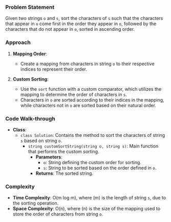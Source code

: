 ### Problem Statement
Given two strings `o` and `s`, sort the characters of `s` such that the characters that appear in `o` come first in the order they appear in `o`, followed by the characters that do not appear in `o`, sorted in ascending order.

### Approach
1. **Mapping Order**:
   - Create a mapping from characters in string `o` to their respective indices to represent their order.

2. **Custom Sorting**:
   - Use the `sort` function with a custom comparator, which utilizes the mapping to determine the order of characters in `s`.
   - Characters in `o` are sorted according to their indices in the mapping, while characters not in `o` are sorted based on their natural order.

### Code Walk-through
- **Class**:
  - `class Solution`: Contains the method to sort the characters of string `s` based on string `o`.
    - `string customSortString(string o, string s)`: Main function that performs the custom sorting.
      - **Parameters**:
        - `o`: String defining the custom order for sorting.
        - `s`: String to be sorted based on the order defined in `o`.
      - **Returns**: The sorted string.

### Complexity
- **Time Complexity**: O(m log m), where \(m\) is the length of string `s`, due to the sorting operation.
- **Space Complexity**: O(n), where \(n\) is the size of the mapping used to store the order of characters from string `o`.
